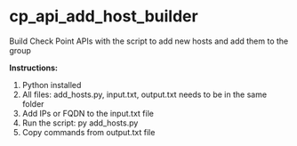 # cp_api_add_host_builder

Build Check Point APIs with the script to add new hosts and add them to the group



**Instructions:**
1. Python installed
2. All files: add_hosts.py, input.txt, output.txt needs to be in the same folder
3. Add IPs or FQDN to the input.txt file
4. Run the script: py add_hosts.py
5. Copy commands from output.txt file
